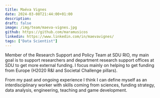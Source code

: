 ```yaml
---
title: Maéva Vignes
date: 2024-03-08T21:44:00+01:00
description:
draft: false
image: /img/team/maeva-vignes.jpg
github: https://github.com/maramusicos
linkedin: https://www.linkedin.com/in/maevavignes/
tags: ["Data Scientist"]
---
```


Member of the Research Support and Policy Team at SDU RIO, my main goal is to support researchers and department research support offices at SDU to get more external funding. I focus mainly on helping to get funding from Europe (H2020 R&I and Societal Challenge pillars).

From my past and ongoing experience I think I can define myself as an interdisciplinary worker with skills coming from sciences, funding strategy, data analysis, engineering, teaching and game development.
